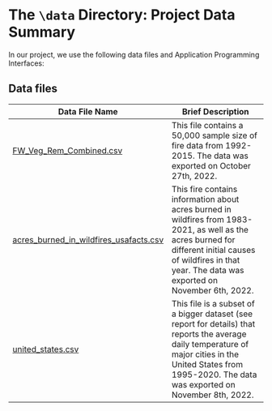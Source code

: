 # The `\data` Directory: Project Data Summary 

In our project, we use the following data files and Application Programming Interfaces:

## Data files 
|Data File Name | Brief Description|
|---------------| -----------------|
|[FW_Veg_Rem_Combined.csv](./FW_Veg_Rem_Combined.csv) | This file contains a 50,000 sample size of fire data from 1992-2015. The data was exported on October 27th, 2022.
|[acres_burned_in_wildfires_usafacts.csv](./acres_burned_in_wildfires_usafacts.csv) | This fire contains information about acres burned in wildfires from 1983-2021, as well as the acres burned for different initial causes of wildfires in that year. The data was exported on November 6th, 2022.
|[united_states.csv](./united_states.csv) | This file is a subset of a bigger dataset (see report for details) that reports the average daily temperature of major cities in the United States from 1995-2020. The data was exported on November 8th, 2022.
